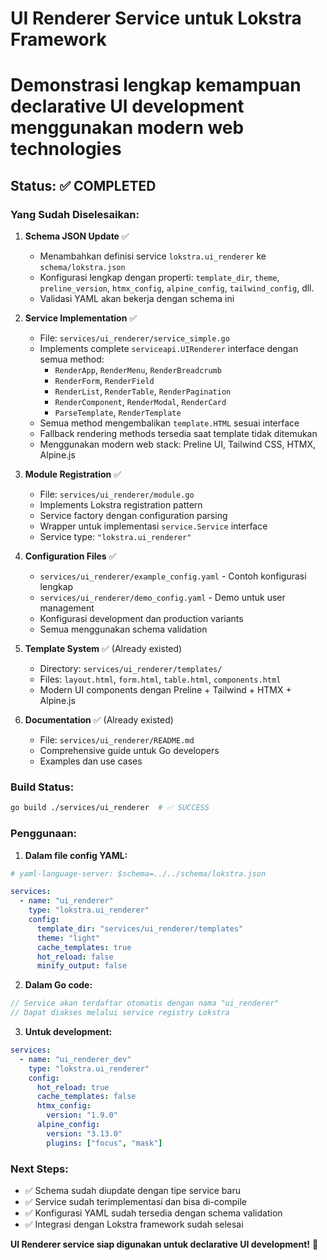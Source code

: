 # UI Renderer Service untuk Lokstra Framework
# Demonstrasi lengkap kemampuan declarative UI development menggunakan modern web technologies

## Status: ✅ COMPLETED

### Yang Sudah Diselesaikan:

1. **Schema JSON Update** ✅
   - Menambahkan definisi service `lokstra.ui_renderer` ke `schema/lokstra.json`
   - Konfigurasi lengkap dengan properti: `template_dir`, `theme`, `preline_version`, `htmx_config`, `alpine_config`, `tailwind_config`, dll.
   - Validasi YAML akan bekerja dengan schema ini

2. **Service Implementation** ✅
   - File: `services/ui_renderer/service_simple.go`
   - Implements complete `serviceapi.UIRenderer` interface dengan semua method:
     - `RenderApp`, `RenderMenu`, `RenderBreadcrumb` 
     - `RenderForm`, `RenderField`
     - `RenderList`, `RenderTable`, `RenderPagination`
     - `RenderComponent`, `RenderModal`, `RenderCard`
     - `ParseTemplate`, `RenderTemplate`
   - Semua method mengembalikan `template.HTML` sesuai interface
   - Fallback rendering methods tersedia saat template tidak ditemukan
   - Menggunakan modern web stack: Preline UI, Tailwind CSS, HTMX, Alpine.js

3. **Module Registration** ✅
   - File: `services/ui_renderer/module.go`
   - Implements Lokstra registration pattern
   - Service factory dengan configuration parsing
   - Wrapper untuk implementasi `service.Service` interface
   - Service type: `"lokstra.ui_renderer"`

4. **Configuration Files** ✅
   - `services/ui_renderer/example_config.yaml` - Contoh konfigurasi lengkap
   - `services/ui_renderer/demo_config.yaml` - Demo untuk user management
   - Konfigurasi development dan production variants
   - Semua menggunakan schema validation

5. **Template System** ✅ (Already existed)
   - Directory: `services/ui_renderer/templates/`
   - Files: `layout.html`, `form.html`, `table.html`, `components.html`
   - Modern UI components dengan Preline + Tailwind + HTMX + Alpine.js

6. **Documentation** ✅ (Already existed)
   - File: `services/ui_renderer/README.md`
   - Comprehensive guide untuk Go developers
   - Examples dan use cases

### Build Status:
```bash
go build ./services/ui_renderer  # ✅ SUCCESS
```

### Penggunaan:

1. **Dalam file config YAML:**
```yaml
# yaml-language-server: $schema=../../schema/lokstra.json

services:
  - name: "ui_renderer"
    type: "lokstra.ui_renderer"
    config:
      template_dir: "services/ui_renderer/templates"
      theme: "light"
      cache_templates: true
      hot_reload: false
      minify_output: false
```

2. **Dalam Go code:**
```go
// Service akan terdaftar otomatis dengan nama "ui_renderer"
// Dapat diakses melalui service registry Lokstra
```

3. **Untuk development:**
```yaml
services:
  - name: "ui_renderer_dev"
    type: "lokstra.ui_renderer"
    config:
      hot_reload: true
      cache_templates: false
      htmx_config:
        version: "1.9.0"
      alpine_config:
        version: "3.13.0"
        plugins: ["focus", "mask"]
```

### Next Steps:
- ✅ Schema sudah diupdate dengan tipe service baru
- ✅ Service sudah terimplementasi dan bisa di-compile
- ✅ Konfigurasi YAML sudah tersedia dengan schema validation
- ✅ Integrasi dengan Lokstra framework sudah selesai

**UI Renderer service siap digunakan untuk declarative UI development!** 🎉
